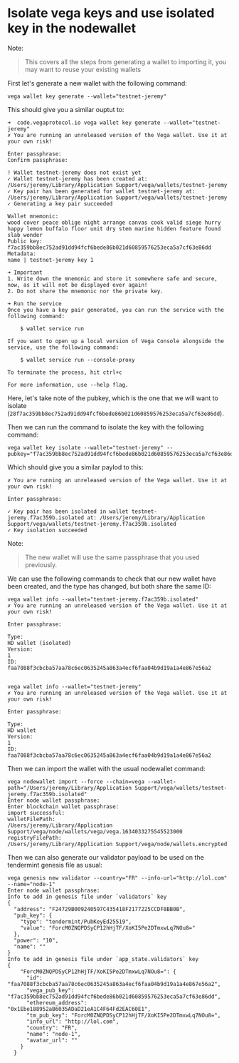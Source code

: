 Isolate vega keys and use isolated key in the nodewallet
========================================================

Note:
> This covers all the steps from generating a wallet to importing it, you may want to reuse your existing wallets

First let's generate a new wallet with the following command:
```
vega wallet key generate --wallet="testnet-jeremy"
```

This should give you a similar ouptut to:
```
➜  code.vegaprotocol.io vega wallet key generate --wallet="testnet-jeremy"
✗ You are running an unreleased version of the Vega wallet. Use it at your own risk!

Enter passphrase:
Confirm passphrase:

! Wallet testnet-jeremy does not exist yet
✓ Wallet testnet-jeremy has been created at: /Users/jeremy/Library/Application Support/vega/wallets/testnet-jeremy
✓ Key pair has been generated for wallet testnet-jeremy at: /Users/jeremy/Library/Application Support/vega/wallets/testnet-jeremy
✓ Generating a key pair succeeded

Wallet mnemonic:
wood cover peace oblige night arrange canvas cook valid siege hurry happy lemon buffalo floor unit dry stem marine hidden feature found slab wonder
Public key:
f7ac359bb8ec752ad91dd94fcf6bede86b021d60859576253eca5a7cf63e86dd
Metadata:
name | testnet-jeremy key 1

➜ Important
1. Write down the mnemonic and store it somewhere safe and secure, now, as it will not be displayed ever again!
2. Do not share the mnemonic nor the private key.

➜ Run the service
Once you have a key pair generated, you can run the service with the following command:

    $ wallet service run

If you want to open up a local version of Vega Console alongside the service, use the following command:

    $ wallet service run --console-proxy

To terminate the process, hit ctrl+c

For more information, use --help flag.
```

Here, let's take note of the pubkey, which is the one that we will want to isolate (`28f7ac359bb8ec752ad91dd94fcf6bede86b021d60859576253eca5a7cf63e86dd`).

Then we can run the command to isolate the key with the following command:
```
vega wallet key isolate --wallet="testnet-jeremy" --pubkey="f7ac359bb8ec752ad91dd94fcf6bede86b021d60859576253eca5a7cf63e86dd"
```

Which should give you a similar paylod to this:
```
✗ You are running an unreleased version of the Vega wallet. Use it at your own risk!

Enter passphrase:

✓ Key pair has been isolated in wallet testnet-jeremy.f7ac359b.isolated at: /Users/jeremy/Library/Application Support/vega/wallets/testnet-jeremy.f7ac359b.isolated
✓ Key isolation succeeded
```

Note:
> The new wallet will use the same passphrase that you used previously.

We can use the following commands to check that our new wallet have been created, and the type has changed, but both share the same ID:
```
vega wallet info --wallet="testnet-jeremy.f7ac359b.isolated"
✗ You are running an unreleased version of the Vega wallet. Use it at your own risk!

Enter passphrase:

Type:
HD wallet (isolated)
Version:
1
ID:
faa7088f3cbcba57aa78c6ec0635245a863a4ecf6faa04b9d19a1a4e867e56a2


vega wallet info --wallet="testnet-jeremy"
✗ You are running an unreleased version of the Vega wallet. Use it at your own risk!

Enter passphrase:

Type:
HD wallet
Version:
1
ID:
faa7088f3cbcba57aa78c6ec0635245a863a4ecf6faa04b9d19a1a4e867e56a2
```

Then we can import the wallet with the usual nodewallet command:
```
vega nodewallet import --force --chain=vega --wallet-path="/Users/jeremy/Library/Application Support/vega/wallets/testnet-jeremy.f7ac359b.isolated"
Enter node wallet passphrase:
Enter blockchain wallet passphrase:
import successful:
walletFilePath:
/Users/jeremy/Library/Application Support/vega/node/wallets/vega/vega.1634033275545523000
registryFilePath:
/Users/jeremy/Library/Application Support/vega/node/wallets.encrypted
```

Then we can also generate our validator payload to be used on the tendermint genesis file as usual:
```
vega genesis new validator --country="FR" --info-url="http://lol.com" --name="node-1"
Enter node wallet passphrase:
Info to add in genesis file under `validators` key
{
  "address": "F24729B009240597C435418F2177225CCDF8BB0B",
  "pub_key": {
    "type": "tendermint/PubKeyEd25519",
    "value": "ForcM0ZNQPDSyCP12hHjTF/XoKI5Pe2DTmxwLq7NOu8="
  },
  "power": "10",
  "name": ""
}
Info to add in genesis file under `app_state.validators` key
{
    "ForcM0ZNQPDSyCP12hHjTF/XoKI5Pe2DTmxwLq7NOu8=": {
      "id": "faa7088f3cbcba57aa78c6ec0635245a863a4ecf6faa04b9d19a1a4e867e56a2",
      "vega_pub_key": "f7ac359bb8ec752ad91dd94fcf6bede86b021d60859576253eca5a7cf63e86dd",
      "ethereum_address": "0x1Ebe188952aB6035ADaD21eA1C4F64Fd2EAC60E1",
      "tm_pub_key": "ForcM0ZNQPDSyCP12hHjTF/XoKI5Pe2DTmxwLq7NOu8=",
      "info_url": "http://lol.com",
      "country": "FR",
      "name": "node-1",
      "avatar_url": ""
    }
  }
```
